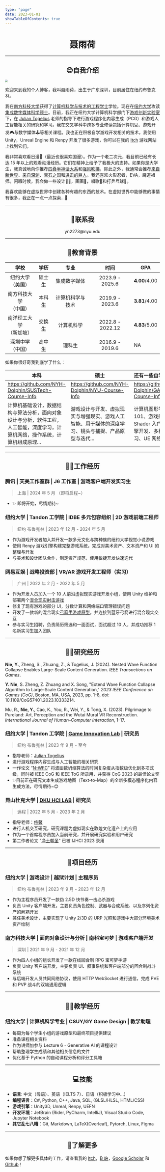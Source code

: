 ```yaml
---
type: "page"
date: 2023-01-01
showTableOfContents: true
---
```


# <center>聂雨荷</center>

----

## <center>😊自我介绍</center>

<img src="/images/about/myphoto.png" style="zoom:50%;" />

欢迎来到我的个人博客，我叫聂雨荷，出生于广东深圳，目前居住在纽约布鲁克林。

我在[南方科技大学](https://www.sustech.edu.cn/)获得了[计算机科学与技术的工程学士](https://cse.sustech.edu.cn/)学位。现在在[纽约大学](https://www.nyu.edu/)攻读[集成数字媒体科学硕士](https://engineering.nyu.edu/academics/programs/integrated-design-media-ms)。目前，我正在纽约大学计算机科学部门下[游戏创新实验室](https://game.engineering.nyu.edu/)下，在 [Julian Togelius](https://scholar.google.com/citations?user=lr4I9BwAAAAJ&hl=en) 老师的指导下进行游戏程序化内容生成（PCG）和游戏人工智能相关的研究和学习。我在交叉学科中跨多专业修读包括计算机💻、游戏开发🎮与数字媒体🕹️等相关课程。我也正在积极自学游戏开发相关的技术，我使用 Unity，Unreal Engine 和 Renpy 开发了很多游戏，你可以在我的 [Itch](https://nyh-dolphin.itch.io/) 游戏网站上找到它们。

我非常喜欢看日漫🎏（最近也很喜欢国漫）。作为一个老二次元，我目前已经有长达 15 年以上的观看动漫经历。它们在精神上给予了我极大的支持。如果你是大学生，我真诚地向你推荐[四叠半神话大系](https://www.bilibili.com/bangumi/media/md3258)和[强风吹拂](https://www.bilibili.com/bangumi/media/md139352)，除此之外，我通常会推荐[来自新世界](https://www.bilibili.com/bangumi/media/md1598)、[来自深渊](https://www.bilibili.com/bangumi/media/md28232852)、[宝石之国](https://www.bilibili.com/bangumi/media/md6434)和[进击的巨人](https://www.bilibili.com/bangumi/media/md28233436/)。我还喜欢火影忍者，EVA，魔道祖师。闲暇时候，我会做一些设计👩‍💻，画画🎨，唱歌🎤和打乒乓球🏓。

我喜欢能够在虚拟世界中创建各种有趣的东西的技术。在虚拟世界中能够做的事情有很多，我正在一点一点探索...🤔

---


## <center>📧联系我</center>

<center>yn2273@nyu.edu</center>



---

## <center>🏫教育背景</center>

|                      学校                       |  学历  |              专业              |    时间 | GPA       |
| :---------------------------------------------------: | :---------: | :-----------------------------: | :-------------: | --------- |
| 纽约大学<br />（美国） | 硕士生 | 集成数字媒体 | 2023.9 - 2025.6 | **4.00**/4.00 |
| 南方科技大学<br />（中国） |     本科生      | 计算机科学与技术 | 2019.9 - 2023.6 | **3.81**/4.00 |
|     南洋理工大学<br />（新加坡）     | 交换生 |        计算机科学         | 2022.8 - 2022.12 | **4.83**/5.00 |
| 深圳中学<br />（中国） | 高中生 | 理科生 | 2016.9 - 2019.6 | NA |

如果你很好奇我到底学了什么：

| 本科                                                         | 硕士                                                         | 还有一些自学的...                                            |
| ------------------------------------------------------------ | ------------------------------------------------------------ | :----------------------------------------------------------- |
| https://github.com/NYH-Dolphin/SUSTech-Course-Info           | https://github.com/NYH-Dolphin/NYU-Course-Info               | https://github.com/NYH-Dolphin/GAMES-Course-Info             |
| 计算机基础设计，数据结构与算法分析，面向对象设计与分析，软件工程，人工智能，深度学习，计算机网络，操作系统，计算机组成原理... | 游戏设计与开发、虚拟现实与增强现实、游戏人工智能、用于媒体的深度学习、镜头与捕捉、产品原型与迭代... | 计算机图形学 GAMES 101、游戏感、Unity Shader 入门精要、游戏引擎开发、多模态机器学习、UE 网络编程... |

----

## <center>👩‍💻工作经历</center>

### 腾讯 | 天美工作室群 | J6 工作室 | 游戏客户端开发实习生

> 上海 | 2024 年 5 月 （即将启程~）

- ✨ 即将开始，尽情期待~

### 纽约大学 | Tandon 工学院 | IDBE 多元包容组织 | 2D 游戏前端工程师

> 纽约 布鲁克林 | 2023 年 12 月 - 2024 年 5 月

- 作为游戏开发者加入并开发一款多元文化与跨种族的纽约大学视觉小说游戏
- 使用 Renpy 游戏引擎构建完整游戏系统，完成对美术资产、文本资产和 UI 的整理与开发
- 与美术和设计团队合作，制定资产规范，使用敏捷开发快速迭代

### 网易互娱 | 战略投资部 | VR/AR 游戏开发工程师（实习）

> 广州 | 2022 年 2 月 - 2022 年 5 月

- 作为开发人员加入一个 10 人前沿虚拟现实游戏开发小组，使用 Unity 维护和部署两个[混合现实射击游戏](https://www.bilibili.com/video/BV1fF4m177Zo/?spm_id_from=333.999.0.0)
- 修复了现有游戏的部分 UI，分数计算和网络端口管理错误问题
- 开发了一款新的混合现实[弓箭手游戏原型](https://www.bilibili.com/video/BV1mx421Z7B6/?spm_id_from=333.999.0.0)，并连接到蓝牙弓箭进行混合现实交互
- 参与实习生招聘，负责简历筛选和一面面试，面试超过 10 人，并成功推荐 1 名新实习生加入团队

---

## <center>👩‍🎓研究经历</center>

**Nie, Y.**, Zheng, S., Zhuang, Z., & Togelius, J. (2024). Nested Wave Function Collapse Enables Large-Scale Content Generation. *IEEE Transactions on Games*.

**Y. Nie**, S. Zheng, Z. Zhuang and X. Song, "Extend Wave Function Collapse Algorithm to Large-Scale Content Generation," *2023 IEEE Conference on Games (CoG)*, Boston, MA, USA, 2023, pp. 1-8, doi: 10.1109/CoG57401.2023.10333214.

Mu, R., **Nie, Y.**, Cao, K., You, R., Wei, Y., & Tong, X. (2023). Pilgrimage to Pureland: Art, Perception and the Wutai Mural VR Reconstruction. *International Journal of Human–Computer Interaction*, 1-17.

### 纽约大学 | Tandon 工学院 | [Game Innovation Lab](https://game.engineering.nyu.edu/) | 研究员

> 纽约 布鲁克林 | 2023 年 9 月 - 至今

- 指导老师：[Julian Togelius](https://scholar.google.com/citations?user=lr4I9BwAAAAJ&hl=en)
- 进行游戏程序内容生成与人工智能的相关研究
- 一作论文 “[N-WFC](https://scholar.google.com/citations?view_op=view_citation&hl=en&user=UJ6D9WcAAAAJ&citation_for_view=UJ6D9WcAAAAJ:2osOgNQ5qMEC)” 将波函数坍缩算法的时间复杂度从指数级优化到多项式级，同时被 IEEE CoG 和 IEEE ToG 所录用，并获得 CoG 2023 的最佳论文奖
- ✨目前正在研究文本生成游戏地图（Text-to-Map）的全新多模态程序化内容生成方法，尽情期待~😊

### 昆山杜克大学 | [DKU HCI LAB](https://dkuhcigroup.github.io/) | 研究员

> 远程 | 2022 年 5 月 - 2023 年 2 月

- 指导老师：[佟馨](https://scholar.google.com/citations?user=XIM08ZwAAAAJ&hl=en&oi=ao)
- 进行人机交互研究，研究课题为虚拟现实在敦煌文化遗产上的应用
- 作为一个首席程序员加入当前研究，并开展研究实验和用户研究
- 第二作者论文 "[净土朝圣](https://www.tandfonline.com/doi/full/10.1080/10447318.2023.2271665)" 已被 IJHCI 2023 录用

---

## <center>🚩项目经历</center>

### 纽约大学 | 游戏设计 | 越狱计划 | 主程序员

> 纽约 布鲁克林 | 2023 年 9 月 - 2023 年 12 月

- 作为主程序员开发了一款伪 2.5D 快节奏一击必杀游戏
- 负责 Unity 客户端开发，主要负责角色控制、武器与合成系统、以及序列化资产的解耦开发
- 兼任美术设计，主要实现了 Unity 2/3D 的 URP 光照和游戏中大部分环境美术资产绘制

### 南方科技大学 | 面向对象设计与分析 | 南科宝可梦 | 游戏客户端开发

> 深圳 | 2021 年 9 月 - 2021 年 12 月

- 作为四人小组的组长开发了一款在线回合制 RPG 宝可梦手游
- 负责 Unity 客户端开发，主要负责 UI、叙事系统和客户端部分的回合制战斗系统
- 与后端开发人员共同网络协议，使用 HTTP WebSocket 进行通信，完成 PVE 和 PVP 战斗的双端通用逻辑

----

## <center>🕵️‍♂️教学经历</center>

### 纽约大学 | 计算机科学专业 | CSUY/GY Game Design | 教学助理

- 每周为每个学生小组的游戏原型和最终项目提供建议
- 准备课程相关资料
- 作为讲师加参与 Lecture 6 - Generative AI 的课程设计
- 帮助整理学生成绩和其他相关信息的文件
- 优化基于 Python 的自动课程分析和评分工具箱

----

## <center>💻技能</center>

- **语言**: 中文（母语）、英语（IELTS 7）、日语（积极学习中...）
- **编程语言**：C\#, Python, C++, Java, SQL, (GLSL/HLSL, HTML/CSS) 
- **游戏引擎**：Unity3D, Unreal, Renpy, UEFN
- **开发环境**：JetBrain (Rider, PyCharm, IntelliJ), Visual Studio Code, Jupyter Notebook
- **其它乱七八糟**：Git, Markdown, LaTeX(Overleaf), Pytorch, Linux, Figma

----

## <center>🧷了解更多</center>

如果你想了解更多具体的工作，请查看我的 [Itch](https://nyh-dolphin.itch.io/)，[B 站](https://space.bilibili.com/13993670?spm_id_from=333.1007.0.0)，[Google Scholar](https://scholar.google.com/citations?user=UJ6D9WcAAAAJ&hl=en) 和 [Github](https://github.com/NYH-Dolphin?tab=repositories)！
